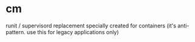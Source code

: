 # cm
runit / supervisord replacement specially created for containers (it's anti-pattern. use this for legacy applications only)
